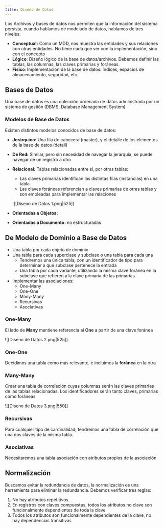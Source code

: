 ```yaml
---
title: Diseño de Datos
---
```


Los Archivos y bases de datos nos permiten que la información del sistema persista, cuando hablamos de modelado de datos, hablamos de tres niveles:

- **Conceptual:** Como un MDD, nos muestra las entidades y sus relaciones con otras entidades. No tiene nada que ver con la implementación, sino con el concepto
- **Lógico:** Diseño lógico de la base de datos/archivos. Debemos definir las tablas, las columnas, las claves primarias y foráneas.
- **Físico**: Implementación de la base de datos: índices, espacios de almacenamiento, seguridad, etc.

## Bases de Datos

Una base de datos es una colección ordenada de datos administrada por un sistema de gestión (DBMS, Database Management System)

### Modelos de Base de Datos

Existen distintos modelos conocidos de base de datos:

- **Jerárquico:** Una fila de cabecera (master), y el detalle de los elementos de la base de datos (detail)
- **De Red:** Similar, pero sin necesidad de navegar la jerarquía, se puede navegar de un registro a otro
- **Relacional:** Tablas relacionadas entre sí, por otras tablas:
	- Las claves primarias identifican las distintas filas (instancias) en una tabla
	- Las claves foráneas referencian a claves primarias de otras tablas y son empleadas para implementar las relaciones

	![[Diseno de Datos 1.png|525]]

- **Orientadas a** **Objetos:**
- **Orientadas a Documento:** no estructuradas

## De Modelo de Dominio a Base de Datos

- Una tabla por cada objeto de dominio
- Una tabla para cada superclase y subclase o una tabla para cada una
	- Tendremos una única tabla, con un identificador de tipo para determinar a qué subclase pertenece la entrada
	- Una tabla por cada variante, utilizando la misma clave foránea en la subclase que refieren a la clave primaria de las primarias.
- Implementar las asociaciones:
	- One-Many
	- One-One
	- Many-Many
	- Recursivas
	- Asociativas

### One-Many

El lado de **Many** mantiene referencia al **One** a partir de una clave foránea

![[Diseno de Datos 2.png|525]]

### One-One

Decidimos una tabla como más relevante, e incluimos la **foránea** en la otra

### Many-Many

Crear una tabla de correlación cuyas columnas serán las claves primarias de las tablas relacionadas. Los identificadores serán tanto claves, primarias como foráneas

![[Diseno de Datos 3.png|550]]

### Recursivas

Para cualquier tipo de cardinalidad, tendremos una tabla de correlación que una dos claves de la misma tabla.

### Asociativas

Necesitaremos una tabla asociación con atributos propios de la asociación

## Normalización

Buscamos evitar la redundancia de datos, la normalización es una herramienta para eliminar la redundancia. Debemos verificar tres reglas:

1. No hay atributos repetitivos
2. En registros con claves compuestas, todos los atributos no clave son funcionalmente dependientes de toda la clave
3. Todos los atributos son funcionalmente dependientes de la clave, no hay dependencias transitivas
